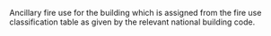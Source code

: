 ﻿Ancillary fire use for the building which is assigned from the fire use classification table as given by the relevant national building code.

